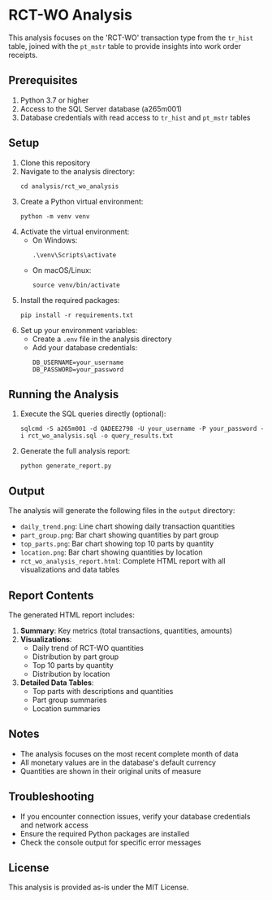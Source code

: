 # RCT-WO Analysis

This analysis focuses on the 'RCT-WO' transaction type from the `tr_hist` table, joined with the `pt_mstr` table to provide insights into work order receipts.

## Prerequisites

1. Python 3.7 or higher
2. Access to the SQL Server database (a265m001)
3. Database credentials with read access to `tr_hist` and `pt_mstr` tables

## Setup

1. Clone this repository
2. Navigate to the analysis directory:
   ```
   cd analysis/rct_wo_analysis
   ```
3. Create a Python virtual environment:
   ```
   python -m venv venv
   ```
4. Activate the virtual environment:
   - On Windows:
     ```
     .\venv\Scripts\activate
     ```
   - On macOS/Linux:
     ```
     source venv/bin/activate
     ```
5. Install the required packages:
   ```
   pip install -r requirements.txt
   ```
6. Set up your environment variables:
   - Create a `.env` file in the analysis directory
   - Add your database credentials:
     ```
     DB_USERNAME=your_username
     DB_PASSWORD=your_password
     ```

## Running the Analysis

1. Execute the SQL queries directly (optional):
   ```
   sqlcmd -S a265m001 -d QADEE2798 -U your_username -P your_password -i rct_wo_analysis.sql -o query_results.txt
   ```

2. Generate the full analysis report:
   ```
   python generate_report.py
   ```

## Output

The analysis will generate the following files in the `output` directory:

- `daily_trend.png`: Line chart showing daily transaction quantities
- `part_group.png`: Bar chart showing quantities by part group
- `top_parts.png`: Bar chart showing top 10 parts by quantity
- `location.png`: Bar chart showing quantities by location
- `rct_wo_analysis_report.html`: Complete HTML report with all visualizations and data tables

## Report Contents

The generated HTML report includes:

1. **Summary**: Key metrics (total transactions, quantities, amounts)
2. **Visualizations**:
   - Daily trend of RCT-WO quantities
   - Distribution by part group
   - Top 10 parts by quantity
   - Distribution by location
3. **Detailed Data Tables**:
   - Top parts with descriptions and quantities
   - Part group summaries
   - Location summaries

## Notes

- The analysis focuses on the most recent complete month of data
- All monetary values are in the database's default currency
- Quantities are shown in their original units of measure

## Troubleshooting

- If you encounter connection issues, verify your database credentials and network access
- Ensure the required Python packages are installed
- Check the console output for specific error messages

## License

This analysis is provided as-is under the MIT License.
